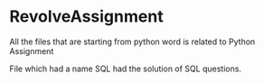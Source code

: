 # RevolveAssignment
All the files that are starting from python word is related to Python Assignment

File which had a name SQL had the solution of SQL questions.
